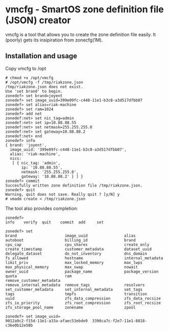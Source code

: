 vmcfg - SmartOS zone definition file (JSON) creator
===

vmcfg is a tool that allows you to create the zone definition file
easily. It (poorly) gets its insipiration from zonecfg(1M).

## Installation and usage

Copy vmcfg to /opt

    # chmod +x /opt/vmcfg
    # /opt/vmcfg -f /tmp/riakzone.json
    /tmp/riakzone.json does not exist.
    Use 'set brand' to begin.
    zonedef> set brand=joyent
    zonedef> set image_uuid=399e09fc-c448-11e1-b3c8-a3d517dfbb07
    zonedef> set alias=riak-machine
    zonedef> set ram=1024
    zonedef> add net
    zonedef:net> set nic_tag=admin
    zonedef:net> set ip=10.88.88.55
    zonedef:net> set netmask=255.255.255.0
    zonedef:net> set gateway=10.88.88.2
    zonedef:net> end
    zonedef> info
    { brand: 'joyent',
      image_uuid: '399e09fc-c448-11e1-b3c8-a3d517dfbb07',
      alias: 'riak-machine',
      nics:
       [ { nic_tag: 'admin',
           ip: '10.88.88.55',
           netmask: '255.255.255.0',
           gateway: '10.88.88.2' } ] }
    zonedef> commit
    Succesfully written zone definition file /tmp/riakzone.json.
    zonedef> quit
    Warning, quit does not save. Really quit ? [y/N] y
    # vmadm create < /tmp/riakzone.json

The tool also provides completion:

    zonedef>
    info    verify  quit    commit  add     set

    zonedef> set
    brand                     image_uuid                alias
    autoboot                  billing_id                brand
    cpu_cap                   cpu_shares                create_only
    create_timestamp          customer_metadata         dataset_uuid
    delegate_dataset          do_not_inventory          dns_domain
    fs_allowed                hostname                  internal_metadata
    limit_priv                max_locked_memory         max_lwps
    max_physical_memory       max_swap                  nowait
    owner_uuid                package_name              package_version
    quota                     ram                       remove_customer_metadata
    remove_internal_metadata  remove_tags               resolvers
    set_customer_metadata     set_internal_metadata     set_tags
    tags                      tmpfs                     transition
    uuid                      zfs_data_compression      zfs_data_recsize
    zfs_io_priority           zfs_root_compression      zfs_root_recsize
    zfs_storage_pool_name     zonename                  zpool

    zonedef> set image_uuid=
    9012a9c2-f15d-11e1-a33a-afaec53ebde9  3390ca7c-f2e7-11e1-8818-c36e0b12e58b

